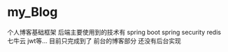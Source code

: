 # my_Blog
个人博客基础框架
后端主要使用到的技术有 spring boot spring security redis  七牛云 jwt等...
目前只完成到了 前台的博客部分 还没有后台实现
